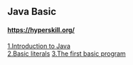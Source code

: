 ## Java Basic
#### https://hyperskill.org/

[1.Introduction to Java](https://github.com/himj131/JAVA/blob/master/day1.Introduction%20to%20Java.md)  
[2.Basic literals](https://github.com/himj131/JAVA/blob/master/2.Basic%20literals.md)
[3.The first basic program](https://github.com/himj131/JAVA/blob/master/3.Theory:%20The%20first%20program.md)
